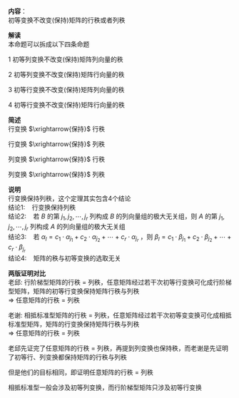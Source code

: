 **内容**：  
初等变换不改变(保持)矩阵的行秩或者列秩  
  
**解读**  
本命题可以拆成以下四条命题  
  
1 初等列变换不改变(保持)矩阵列向量的秩  
  
2 初等列变换不改变(保持)矩阵行向量的秩  
  
3 初等行变换不改变(保持)矩阵列向量的秩  
  
4 初等行变换不改变(保持)矩阵行向量的秩  
  
**简述**  
行变换 $\xrightarrow{保持}$ 行秩  
  
行变换 $\xrightarrow{保持}$ 列秩  
  
列变换 $\xrightarrow{保持}$ 行秩  
  
列变换 $\xrightarrow{保持}$ 列秩  
  
**说明**  
行变换保持列秩，这个定理其实包含4个结论  
结论1: $\enspace$  行变换保持列秩  
结论2: $\enspace$  若 $B$ 的第 $j_1,j_2,\cdots,j_r$ 列构成 $B$ 的列向量组的极大无关组，则 $A$ 的第 $j_1,j_2,\cdots,j_r$ 列构成 $A$ 的列向量组的极大无关组  
结论3: $\enspace$  若 $\alpha_l=c_1\cdot\alpha_{j_1}+c_2\cdot\alpha_{j_2}+\cdots+c_r\cdot\alpha_{j_r}$ ，则 $\beta_l=c_1\cdot\beta_{j_1}+c_2\cdot\beta_{j_2}+\cdots+c_r\cdot\beta_{j_r}$  
结论4: $\enspace$  矩阵的秩与初等变换的选取无关  
  
**两版证明对比**  
老邱: 行阶梯型矩阵的行秩 $=$ 列秩，任意矩阵经过若干次初等行变换可化成行阶梯型矩阵，矩阵的初等行变换保持矩阵行秩与列秩  
 $\Rightarrow$ 任意矩阵的行秩 $=$ 列秩  
  
老谢: 相抵标准型矩阵的行秩 $=$ 列秩，任意矩阵经过若干次初等变变换可化成相抵标准型矩阵，矩阵的行变换保持矩阵行秩与列秩  
 $\Rightarrow$ 任意矩阵的行秩 $=$ 列秩  
  
老邱先证完了任意矩阵的行秩 $=$ 列秩，再提到列变换也保持秩，而老谢是先证明了初等行、列变换都保持矩阵的行秩与列秩  
  
但是他们的目标相同，即证明任意矩阵的行秩 $=$ 列秩  
  
相抵标准型一般会涉及初等列变换，而行阶梯型矩阵只涉及初等行变换  
